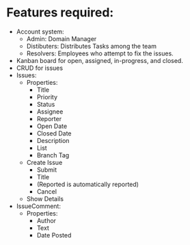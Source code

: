 
# Features required:
- Account system:
	- Admin: Domain Manager
	- Distibuters: Distributes Tasks among the team
	- Resolvers: Employees who attempt to fix the issues.
- Kanban board for open, assigned, in-progress, and closed. 
- CRUD for issues
- Issues:
	- Properties:
		- Title
		- Priority
		- Status
		- Assignee
		- Reporter
		- Open Date
		- Closed Date
		- Description
		- List<Comments>
		- Branch Tag
	- Create Issue
		- Submit
		- Title
		- (Reported is automatically reported)
		- Cancel 
	- Show Details
- IssueComment:
	- Properties:
		- Author
		- Text
		- Date Posted
	
	
